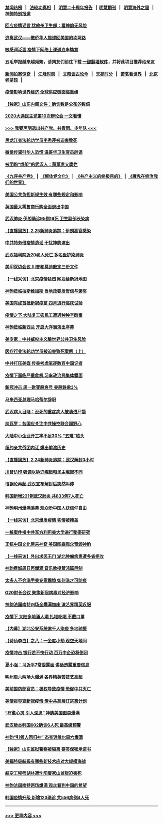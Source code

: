 #### [禁闻热榜](热点新闻.md?=0)  &nbsp;&nbsp;|&nbsp;&nbsp; [法轮功真相](https://github.com/gfw-breaker/truth/blob/master/README.md?=0) &nbsp;&nbsp;|&nbsp;&nbsp; [明慧二十周年报告](https://github.com/gfw-breaker/mh-reports/blob/master/README.md?=0) &nbsp;&nbsp;|&nbsp;&nbsp;[明慧期刊](https://github.com/gfw-breaker/mh-qikan) &nbsp;&nbsp;|&nbsp;&nbsp; [明慧海外之窗](https://github.com/gfw-breaker/mh-news/blob/master/README.md?=0) &nbsp;&nbsp;|&nbsp;&nbsp; [神韵特别报道](https://github.com/gfw-breaker/mh-news/blob/master/shenyun.md?=0)
#### [回应疫情谣言 犹他州卫生部：看神韵无风险](../pages/nf4514/n11896078.md?t=02261402) 
#### [逃离武汉——撤侨华人描述回美国的坎坷路](../pages/nf4514/n11895897.md?t=02261402) 
#### [敏感词泛滥 疫情下网络上课遇连串尴尬](../pages/nf4514/n11895793.md?t=02261402) 
#### 五毛举报越来越频繁，请网友们前往下载 [一键翻墙软件](https://github.com/gfw-breaker/ssr-accounts)，并将此项目推荐给亲友
#### [新闻拍案惊奇](https://github.com/gfw-breaker/banned-news/blob/master/pages/link4.md) &nbsp;&nbsp;|&nbsp;&nbsp; [江峰时刻](https://github.com/gfw-breaker/banned-news/blob/master/pages/link4.md) &nbsp;&nbsp;|&nbsp;&nbsp; [文昭谈古论今](https://github.com/gfw-breaker/banned-news/blob/master/pages/link4.md) &nbsp;&nbsp;|&nbsp;&nbsp; [天亮时分](https://github.com/gfw-breaker/banned-news/blob/master/pages/link4.md) &nbsp;&nbsp;|&nbsp;&nbsp; [萧茗看世界](https://github.com/gfw-breaker/banned-news/blob/master/pages/link4.md) &nbsp;&nbsp;|&nbsp;&nbsp; [北京老茶馆](https://github.com/gfw-breaker/banned-news/blob/master/pages/link4.md) &nbsp;&nbsp;|&nbsp;&nbsp; 
#### [疫情影响世界经济 全球供应链面临重组](../pages/nf4514/n11895634.md?t=02261402) 
#### [【独家】山东内部文件：确诊数是公布的数倍](../pages/nf4514/n11891016.md?t=02261402) 
#### [2020大选民主党第10次辩论会 一文看懂](../pages/nf4514/n11895486.md?t=02261402) 
#### [>>> 我要声明退出共产党、共青团、少年队 <<<](https://github.com/begood0513/goodnews/blob/master/quit/letter.md) 
#### [黑龙江省法轮功学员李秀芹被迫害致死](../pages/nf4514/n11894617.md?t=02261402) 
#### [微信传谣引华人恐慌 温哥华卫生官员辟谣](../pages/nf4514/n11895361.md?t=02261402) 
#### [被团购“绑架”的武汉人：蔬菜贵又腐烂](../pages/nf4514/n11895316.md?t=02261402) 
#### [《九评共产党》](https://github.com/begood0513/9ping.md/blob/master/README.md) &nbsp;|&nbsp; [《解体党文化》](../../../../jtdwh.md/blob/master/README.md)  &nbsp;|&nbsp; [《共产主义的终极目的》](../../../../gczydzjmd.md/blob/master/README.md) &nbsp;|&nbsp; [《魔鬼在统治我们的世界》](../../../../mgztzwmdsj.md/blob/master/README.md) 
#### [美国公共负担新规生效 有哪些规定和影响](../pages/nf4514/n11893866.md?t=02261402) 
#### [英国最大零售商乐购全面退出中国](../pages/nf4514/n11895230.md?t=02261402) 
#### [武汉肺炎 伊朗确诊95例16死 卫生副部长染病](../pages/nf4514/n11894906.md?t=02261402) 
#### [【直播回放】2.25新肺炎追踪：伊朗高官感染](../pages/nf4514/n11894749.md?t=02261402) 
#### [中共特务借疫情造谣 干扰神韵演出](../pages/nf4514/n11894363.md?t=02261402) 
#### [武汉福利院近20老人死亡 多名医护染肺炎](../pages/nf4514/n11893680.md?t=02261402) 
#### [美印双边会议 川普和莫迪敲定三份文件](../pages/nf4514/n11894247.md?t=02261402) 
#### [【一线采访】北京疫情猛烈 网友绘新冠地图](../pages/nf4514/n11894212.md?t=02261402) 
#### [神韵莅临拉斯维加斯 当地政要发贺信与褒奖](../pages/nf4514/n11893721.md?t=02261402) 
#### [美国完成首批新冠疫苗 四月进行临床试验](../pages/nf4514/n11893526.md?t=02261402) 
#### [疫情之下 大陆复工农民工遭遇种种辛酸事](../pages/nf4514/n11893150.md?t=02261402) 
#### [神韵莅临新西兰 开启大洋洲演出序幕](../pages/nf4514/n11893497.md?t=02261402) 
#### [美专家：中共威权主义酿世界公共卫生风险](../pages/nf4514/n11893474.md?t=02261402) 
#### [医疗行业法轮功学员被迫害致死案例（上）](../pages/nf4514/n11883051.md?t=02261402) 
#### [中共打压美媒 传美考虑驱逐数百中国记者](../pages/nf4514/n11893178.md?t=02261402) 
#### [疫情下面临严重危机  习率政治局集体露面](../pages/nf4514/n11893305.md?t=02261402) 
#### [新冠冲击 周一欧亚股哀号 美股跌逾3%](../pages/nf4514/n11892648.md?t=02261402) 
#### [马来西亚总理马哈蒂尔辞职](../pages/nf4514/n11892792.md?t=02261402) 
#### [武汉病人目睹：没死的重症病人被装进尸袋](../pages/nf4514/n11892728.md?t=02261402) 
#### [纳瓦罗：各国应关注中共操控联合国野心](../pages/nf4514/n11892856.md?t=02261402) 
#### [大陆中小企业开工率不足30% “五难”临头](../pages/nf4514/n11892702.md?t=02261402) 
#### [纽约亲共侨团内讧 爆出偷渡历史](../pages/nf4514/n11891235.md?t=02261402) 
#### [【直播回放】2.24新肺炎追踪：武汉解封3小时](../pages/nf4514/n11892242.md?t=02261402) 
#### [川普访印 强调以胁迫崛起和民主崛起不同](../pages/nf4514/n11891855.md?t=02261402) 
#### [甩锅论再起 武汉宣布解封后突然叫停](../pages/nf4514/n11891989.md?t=02261402) 
#### [韩国新增231例武汉肺炎 共833例7人死亡](../pages/nf4514/n11891919.md?t=02261402) 
#### [神韵明州爆满落幕 观众盼中国人获信仰自由](../pages/nf4514/n11891826.md?t=02261402) 
#### [【一线采访】北京爆发疫情 实情被掩盖](../pages/nf4514/n11891627.md?t=02261402) 
#### [一桩案件揭中共军方利用美大学进行秘密研究](../pages/nf4514/n11891206.md?t=02261402) 
#### [正统中国文化带来神奇 美国图森观众赞颂神韵](../pages/nf4514/n11891434.md?t=02261402) 
#### [【一线采访】外出求医无门 湖北肿瘤病患遭多省拒收](../pages/nf4514/n11891119.md?t=02261402) 
#### [神韵费城周日再爆满 音乐教授赞鸿篇巨制](../pages/nf4514/n11890995.md?t=02261402) 
#### [太多人不会洗手美专家震惊 如何洗才可防疫](../pages/nf4514/n11875866.md?t=02261402) 
#### [G20财长会议 聚焦新冠病毒对经济影响](../pages/nf4514/n11890400.md?t=02261402) 
#### [神韵法国南特四场全爆满加座 演艺界精英叹服](../pages/nf4514/n11890586.md?t=02261402) 
#### [疫情下 大陆多地涌人潮 扎堆吃喝 不戴口罩](../pages/nf4514/n11890199.md?t=02261402) 
#### [【内幕】湖北公安系统逾千人染疫 多地驰援](../pages/nf4514/n11888526.md?t=02261402) 
#### [【诗仙李白】之八：一坐度小劫 观空天地间](../pages/nf4514/n11880859.md?t=02261402) 
#### [疫情冲击 银行若不快行动 百万中企恐将倒闭](../pages/nf4514/n11890255.md?t=02261402) 
#### [夏小强：习近平7常委露面 讲话透露重要信息](../pages/nf4514/n11890133.md?t=02261402) 
#### [明州周六两场大爆满 各界精英赞技艺高超](../pages/nf4514/n11890029.md?t=02261402) 
#### [美前国防部官员：极权导致疫情 恐促中共灭亡](../pages/nf4514/n11889092.md?t=02261402) 
#### [美情报界查新冠疫情 传中共高层订逃离计划](../pages/nf4514/n11888161.md?t=02261402) 
#### [“疗愈心灵 引人深思” 神韵美国图森爆满](../pages/nf4514/n11889889.md?t=02261402) 
#### [武汉肺炎韩国602确诊6人死 最高级预警](../pages/nf4514/n11889715.md?t=02261402) 
#### [神韵“引领人回归神” 杰克逊维尔周六爆满](../pages/nf4514/n11889630.md?t=02261402) 
#### [【独家】山东监狱警察被隔离 要签保密承诺书](../pages/nf4514/n11889454.md?t=02261402) 
#### [美福特级航母有哪些新技术应对大规模海战](../pages/nf4514/n11882087.md?t=02261402) 
#### [航空工程师胡林遭沈阳康家山监狱迫害死](../pages/nf4514/n11888407.md?t=02261402) 
#### [神韵法国南特两场爆满 观众看到中国的希望](../pages/nf4514/n11888918.md?t=02261402) 
#### [韩国疫情升级 新增123确诊 共556病例4人死](../pages/nf4514/n11888882.md?t=02261402) 

----
#### [ >>> 更早内容 <<< ](../indexes/nf4514-earlier.md)
